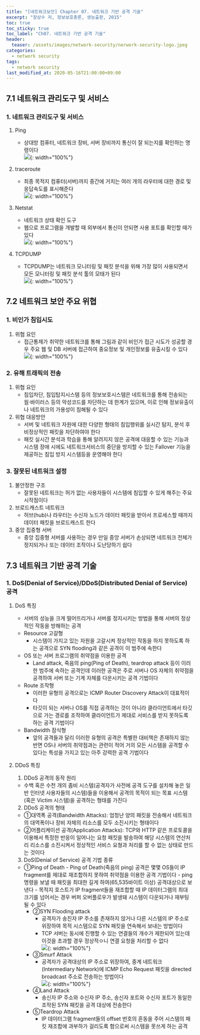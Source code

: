 ```yaml
---
title: "[네트워크보안] Chapter 07. 네트워크 기반 공격 기술"
excerpt: "장상수 저, 정보보호총론, 생능출판, 2015"
toc: true
toc_sticky: true
toc_label: "Ch07. 네트워크 기반 공격 기술"
header:
  teaser: /assets/images/network-security/nerwork-security-logo.jpeg
categories:
  - network security
tags:
  - network security
last_modified_at: 2020-05-16T21:00:00+09:00
---  
```


## 7.1 네트워크 관리도구 및 서비스

### 1. 네트워크 관리도구 및 서비스

1. Ping
    - 상대방 컴퓨터, 네트워크 장비, 서버 장비까지 통신이 잘 되는지를 확인하는 명령이다  
    ![](https://eliotjang.github.io/assets/images/network-security/ch07-1.png){: width="100%"}

2. traceroute
    - 최종 목적지 컴퓨터(서버)까지 중간에 거치는 여러 개의 라우터에 대한 경로 및 응답속도를 표시해준다  
    ![](https://eliotjang.github.io/assets/images/network-security/ch07-2.png){: width="100%"}

3. Netstat
    - 네트워크 상태 확인 도구
    - 웹으로 프로그램을 개발할 때 외부에서 통신이 안되면 사용 포트를 확인할 때가 있다  
    ![](https://eliotjang.github.io/assets/images/network-security/ch07-3.png){: width="100%"}

4. TCPDUMP
    - TCPDUMP는 네트워크 모니터링 및 패킷 분석을 위해 가장 많이 사용되면서 모든 모니터링 및 패킷 분석 툴의 모태가 된다  
    ![](https://eliotjang.github.io/assets/images/network-security/ch07-4.png){: width="100%"}


## 7.2 네트워크 보안 주요 위협

### 1. 비인가 침입시도

1. 위협 요인
    - 접근통제가 취약한 네트워크를 통해 그림과 같이 비인가 접근 시도가 성공할 경우 주요 웹 및 DB 서버에 접근하여 중요정보 및 개인정보를 유출시킬 수 있다  
    ![](https://eliotjang.github.io/assets/images/network-security/ch07-5.png){: width="100%"}  

### 2. 유해 트래픽의 전송

1. 위협 요인
    - 침입차단, 침입탑지시스템 등의 정보보호시스템은 네트워크를 통해 전송되는 웜·바이러스 등의 악성코드를 차단하는 데 한계가 있으며, 이로 인해 정보유출이나 네트워크의 가용성이 침해될 수 있다
2. 위협 대응방안
    - 서버 및 네트워크 자원에 대한 다양한 형태의 침입행위를 실시간 탐지, 분석 후 비정상적인 패킷을 차단하여야 한다
    - 패킷 실시간 분석과 학습을 통해 알려지지 않은 공격에 대응할 수 있는 기능과 시스템 장애 시에도 네트워크서비스의 중단을 방지할 수 있는 Fallover 기능을 제공하는 침입 방지 시스템등을 운영해야 한다

### 3. 잘못된 네트워크 설정
    
1. 불안정한 구조
    - 잘못된 네트워크는 허가 없는 사용자들이 시스템에 침입할 수 있게 해주는 주요 시작점이다
2. 브로드캐스트 네트워크
    - 허브(hub)나 라우터는 수신자 노드가 데이터 패킷을 받아서 프로세스할 때까지 데이터 패킷을 브로드캐스트 한다
3. 중앙 집중형 서버
    - 중앙 집중형 서버를 사용하는 경우 만일 중앙 서버가 손상되면 네트워크 전체가 정지되거나 또는 데이터 조작이나 도난당하기 쉽다


## 7.3 네트워크 기반 공격 기술

### 1. DoS(Denial of Service)/DDoS(Distributed Denial of Service) 공격

1. DoS 특징
    - 서버의 성능을 크게 떨어뜨리거나 서버를 정지시키는 방법을 통해 서버의 정상적인 작동을 방해하는 공격
    - Resource 고갈형
        - 시스템이 가지고 있는 자원을 고갈시켜 정상적인 작동을 하지 못하도록 하는 공격으로 SYN flooding과 같은 공격이 이 범주에 속한다
    - OS 또는 서버 프로그램의 취약점을 이용한 공격
        - Land attack, 죽음의 ping(Ping of Death), teardrop attack 등이 이러한 범주에 속하는 공격인데 이러한 공격은 주로 서버나 OS 자체의 취약점을 공격하여 서버 또는 기계 자체를 다운시키는 공격 기법이다
    - Route 조작형
        - 이러한 유형의 공격으로는 ICMP Router Discovery Attack이 대표적이다
        - 타깃이 되는 서버나 OS를 직접 공격하는 것이 아니라 클라이언트에서 타깃으로 가는 경로를 조작하여 클라이언트가 제대로 서비스를 받지 못하도록 하는 공격 기법이다
    - Bandwidth 잠식형
        - 앞의 공격들과 달리 이러한 유형의 공격은 특별한 대비책은 존재하지 않는 반면 OS나 서버의 취약점과는 관련이 적어 거의 모든 시스템을 공격할 수 있다는 특성을 가지고 있는 아주 강력한 공격 기법이다

2. DDoS 특징
    1. DDoS 공격의 동작 원리
	- 수백 혹은 수천 개의 좀비 시스템(공격자가 사전에 공격 도구를 설치해 놓은 일반 인터넷 사용자들의 시스템)들을 이용해서 공격의 목적이 되는 목표 시스템(혹은 Victim 시스템)을 공격하는 형태를 가진다
    2. DDoS 공격의 형태
	- ①대역폭 공격(Bandwidth Attacks): 엄청난 양의 패킷을 전송해서 네트워크의 대역폭이나 장비 자체의 리소스를 모두 소진시키는 형태이다
	- ②어플리케이션 공격(Application Attacks): TCP와 HTTP 같은 프로토콜을 이용해서 특정한 반응이 일어나는 요청 패킷을 발송하여 해당 시스템의 연산처리 리소스를 소진시켜서 정상적인 서비스 요쳥과 처리를 할 수 없는 상태로 만드는 것이다
    3. DoS(Denial of Service) 공격 기법 종류
	- ①Ping of Death
            - Ping of Death(죽음의 ping) 공격은 몇몇 OS들이 IP fragment를 제대로 재조합하지 못하여 취약점을 이용한 공격 기법이다
                - ping 명령을 보낼 때 패킷을 최대한 길게 하여(65,535바이트 이상) 공격대상으로 보낸다
                - 목적지 호스트가 IP fragment들을 재조합할 때 IP 데이터그램의 최대 크기를 넘어서는 경우 버퍼 오버플로우가 발생돼 시스템이 다운되거나 재부팅될 수 있다
        - ②SYN Flooding attack
            - 공격자가 송진자 IP 주소를 존재하지 않거나 다른 시스템의 IP 주소로 위장하여 목적 시스템으로 SYN 패킷을 연속해서 보내는 방법이다
           - TCP 서버는 동시에 진행할 수 있는 연결들의 개수가 제한되어 있는데 이것을 초과할 경우 정상적ㅇ니 연결 요청을 처리할 수 없다  
		![](https://eliotjang.github.io/assets/images/network-security/ch07-6.png){: width="100%"}
        - ③Smurf Attack
            - 공격자가 공격대상의 IP 주소로 위장하여, 중계 네트워크(Intermediary Network)에 ICMP Echo Request 패킷을 directed broadcast 주소로 전송하는 방법이다  
	    ![](https://eliotjang.github.io/assets/images/network-security/ch07-7.png){: width="100%"}  
        - ④Land Attack
            - 송신자 IP 주소와 수신자 IP 주소, 송신자 포트와 수신자 포트가 동일한 조작된 SYN 패킷을 공격 대상에 전송한다
        - ⑤Teardrop Attack
            - IP 데이터그램 fragment들의 offset 번호의 혼동을 주어 시스템의 패킷 재조합에 과부하가 걸리도록 함으로써 시스템을 못쓰게 하는 공격
	    













